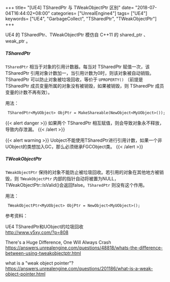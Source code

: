 +++
title= "[UE4] TSharedPtr 与 TWeakObjectPtr 区别"
date= "2018-07-04T16:44:02+08:00"
categories= ["UnrealEngine4"]
tags= ["UE4"]
keywords= ["UE4", "GarbageCollect", "TSharedPtr", "TWeakObjectPtr"]
+++

UE4 的 TSharedPtr、TWeakObjectPtr 模仿自 C++11 的 shared_ptr 、 weak_ptr 。

##### TSharedPtr
`TSharedPtr` 相当于对象的引用计数器。每当对 TSharedPtr 赋值一次，该 TSharedPtr 引用对象计数加一，当引用计数为0时，则该对象被自动销毁。TSharedPtr 可以防止对象被垃圾回收，等价于 `UPROPERTY()` （前提是 TSharedPtr 成员变量所属的对象没有被销毁，如果被销毁，则 TSharedPtr 成员变量的计数不再有效）。

用法：

     TSharedPtr<MyUObject> ObjPtr = MakeShareable(NewObject<MyUObject>());
     
{{< alert danger >}}
如果两个 TSharedPtr 相互赋值，则会导致对象永不释放，导致内存泄漏。
{{< /alert >}}

{{< alert warning >}}
Uobject不能使用TSharedPtr进行引用计数，如果一个非UObject的类想加入GC，那么必须继承FGCObject类。
{{< /alert >}}

##### TWeakObjectPtr
`TWeakObjectPtr` 保持的对象不能防止被垃圾回收。若引用的对象在其他地方被销毁，则 `TWeakObjectPtr` 内部的指针自动将被置为NULL，TWeakObjectPtr::IsValid()会返回false。`TSharedPtr` 则没有这个作用。

用法：
    
     TWeakObjectPtr<MyUObject> ObjPtr = NewObject<MyUObject>();

参考资料：  

UE4 TSharedPtr和UObject的垃圾回收  
http://www.v5xy.com/?p=808

There's a Huge Difference, One Will Always Crash  
https://answers.unrealengine.com/questions/48818/whats-the-difference-between-using-tweakobjectptr.html

what is a "weak object pointer"?  
https://answers.unrealengine.com/questions/201186/what-is-a-weak-object-pointer.html